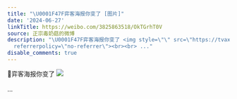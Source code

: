```yaml
---
title: "\U0001F47F弈客海报你变了 [图片]"
date: '2024-06-27'
linkTitle: https://weibo.com/3825863518/OkTGrhT0V
source: 正宗毒奶菇的微博
description: "\U0001F47F弈客海报你变了 <img style=\"\" src=\"https://tvax3.sinaimg.cn/large/e40a0b5egy1hr3nbnq68vj20ku112q7h.jpg\"
  referrerpolicy=\"no-referrer\"><br><br> ..."
disable_comments: true
---
```

👿弈客海报你变了 <img style="" src="https://tvax3.sinaimg.cn/large/e40a0b5egy1hr3nbnq68vj20ku112q7h.jpg" referrerpolicy="no-referrer"><br><br> ...